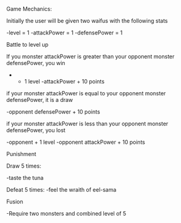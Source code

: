 Game Mechanics:

Initially the user will be given two waifus with the following stats

-level = 1
-attackPower = 1 
-defensePower = 1

Battle to level up

If you monster attackPower is greater than your opponent monster defensePower, you win

- + 1 level 
-attackPower + 10 points

if your monster attackPower is equal to  your opponent monster defensePower, it is a draw 
            
-opponent defensePower + 10 points

if your monster attackPower is less than your opponent monster defensePower, you lost 


-opponent + 1 level 
-opponent attackPower + 10 points

Punishment

Draw 5 times:

-taste the tuna


Defeat 5 times:
-feel the wraith of eel-sama

Fusion

-Require two monsters and combined level of 5
